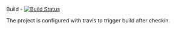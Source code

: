 Build - [![Build Status](https://travis-ci.org/sandeep16392/dateapp.svg?branch=master)](https://travis-ci.org/sandeep16392/dateapp)

The project is configured with travis to trigger build after checkin.
